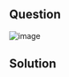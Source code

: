 ## Question

![image](https://github.com/user-attachments/assets/4576a31e-0d7a-4be7-9fc9-d659d5617538)

## Solution
